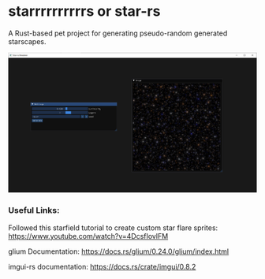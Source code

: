 # starrrrrrrrrrs or star-rs

A Rust-based pet project for generating pseudo-random generated starscapes.

![Screenshot](preview.png)

### Useful Links:

Followed this starfield tutorial to create custom star flare sprites:
https://www.youtube.com/watch?v=4DcsfIovlFM

glium Documentation:
https://docs.rs/glium/0.24.0/glium/index.html

imgui-rs documentation:
https://docs.rs/crate/imgui/0.8.2